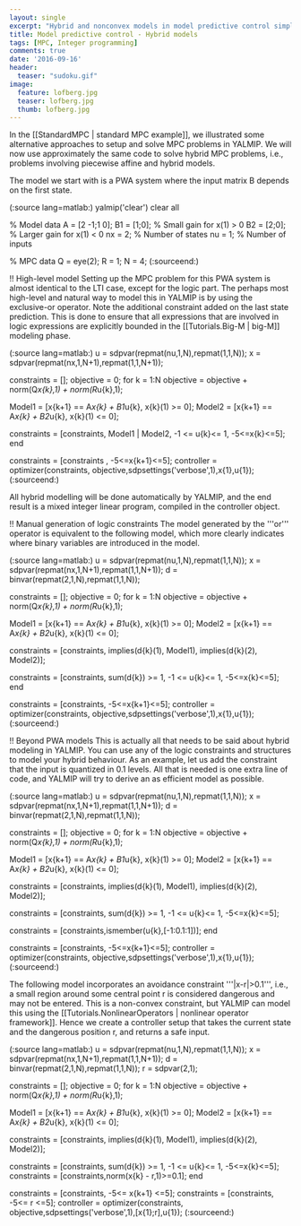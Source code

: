 ```yaml
---
layout: single
excerpt: "Hybrid and nonconvex models in model predictive control simplified by general high-level operators in YALMIP"
title: Model predictive control - Hybrid models
tags: [MPC, Integer programming]
comments: true
date: '2016-09-16'
header:
  teaser: "sudoku.gif"
image:
  feature: lofberg.jpg
  teaser: lofberg.jpg
  thumb: lofberg.jpg
---
```


In the [[StandardMPC | standard MPC example]], we illustrated some alternative approaches to setup and solve MPC problems in YALMIP. We will now use approximately the same code to solve hybrid MPC problems, i.e., problems involving piecewise affine and hybrid models.

The model we start with is a PWA system where the input matrix B depends on the first state.

(:source lang=matlab:)
yalmip('clear')
clear all

% Model data
A = [2 -1;1 0];
B1 = [1;0]; % Small gain for  x(1) > 0 
B2 = [2;0]; % Larger gain for x(1) < 0 
nx = 2; % Number of states
nu = 1; % Number of inputs

% MPC data
Q = eye(2);
R = 1;
N = 4;
(:sourceend:) 

!! High-level model
Setting up the MPC problem for this PWA system is almost identical to the LTI case, except for the logic part. The perhaps most high-level and natural way to model this in YALMIP is by using the exclusive-or operator. Note the additional constraint added on the last state prediction. This is done to ensure that all expressions that are involved in logic expressions are explicitly bounded in the [[Tutorials.Big-M | big-M]] modeling phase.

(:source lang=matlab:)
u = sdpvar(repmat(nu,1,N),repmat(1,1,N));
x = sdpvar(repmat(nx,1,N+1),repmat(1,1,N+1));

constraints = [];
objective   = 0;
for k = 1:N
 objective = objective + norm(Q*x{k},1) + norm(R*u{k},1);

 Model1 = [x{k+1} == A*x{k} + B1*u{k}, x{k}(1) >= 0]; 
 Model2 = [x{k+1} == A*x{k} + B2*u{k}, x{k}(1) <= 0]; 

 constraints = [constraints, Model1 | Model2, -1 <= u{k}<= 1, -5<=x{k}<=5];
end

constraints = [constraints , -5<=x{k+1}<=5];
controller = optimizer(constraints, objective,sdpsettings('verbose',1),x{1},u{1});
(:sourceend:) 

All hybrid modelling will be done automatically by YALMIP, and the end result is a mixed integer linear program, compiled in the controller object. 

!! Manual generation of logic constraints
The model generated by the '''or''' operator is equivalent to the following model, which more clearly indicates where binary variables are introduced in the model.

(:source lang=matlab:)
u = sdpvar(repmat(nu,1,N),repmat(1,1,N));
x = sdpvar(repmat(nx,1,N+1),repmat(1,1,N+1));
d = binvar(repmat(2,1,N),repmat(1,1,N));

constraints = [];
objective   = 0;
for k = 1:N
 objective = objective + norm(Q*x{k},1) + norm(R*u{k},1);

 Model1 = [x{k+1} == A*x{k} + B1*u{k}, x{k}(1) >= 0]; 
 Model2 = [x{k+1} == A*x{k} + B2*u{k}, x{k}(1) <= 0]; 

 constraints = [constraints, implies(d{k}(1), Model1), implies(d{k}(2), Model2)];

 constraints = [constraints, sum(d{k}) >= 1, -1 <= u{k}<= 1, -5<=x{k}<=5];
end

constraints = [constraints, -5<=x{k+1}<=5];
controller = optimizer(constraints, objective,sdpsettings('verbose',1),x{1},u{1});
(:sourceend:) 

!! Beyond PWA models
This is actually all that needs to be said about hybrid modeling in YALMIP. You can use any of the logic constraints and structures to model your hybrid behaviour. As an example, let us add the constraint that the input is quantized in 0.1 levels. All that is needed is one extra line of code, and YALMIP will try to derive an as efficient model as possible. 

(:source lang=matlab:)
u = sdpvar(repmat(nu,1,N),repmat(1,1,N));
x = sdpvar(repmat(nx,1,N+1),repmat(1,1,N+1));
d = binvar(repmat(2,1,N),repmat(1,1,N));

constraints = [];
objective   = 0;
for k = 1:N
 objective = objective + norm(Q*x{k},1) + norm(R*u{k},1);

 Model1 = [x{k+1} == A*x{k} + B1*u{k}, x{k}(1) >= 0]; 
 Model2 = [x{k+1} == A*x{k} + B2*u{k}, x{k}(1) <= 0]; 

 constraints = [constraints, implies(d{k}(1), Model1), implies(d{k}(2), Model2)];

 constraints = [constraints, sum(d{k}) >= 1, -1 <= u{k}<= 1, -5<=x{k}<=5];

 constraints = [constraints,ismember(u{k},[-1:0.1:1])];
end

constraints = [constraints, -5<=x{k+1}<=5];
controller = optimizer(constraints, objective,sdpsettings('verbose',1),x{1},u{1});
(:sourceend:)

The following model incorporates an avoidance constraint '''|x-r|>0.1''', i.e., a small region around some central point r is considered dangerous and may not be entered. This is a non-convex constraint, but YALMIP can model this using the  [[Tutorials.NonlinearOperators | nonlinear operator framework]]. Hence we create a controller setup that takes the current state and the dangerous position r, and returns a safe input.

(:source lang=matlab:)
u = sdpvar(repmat(nu,1,N),repmat(1,1,N));
x = sdpvar(repmat(nx,1,N+1),repmat(1,1,N+1));
d = binvar(repmat(2,1,N),repmat(1,1,N));
r = sdpvar(2,1);

constraints = [];
objective   = 0;
for k = 1:N
 objective = objective + norm(Q*x{k},1) + norm(R*u{k},1);

 Model1 = [x{k+1} == A*x{k} + B1*u{k}, x{k}(1) >= 0]; 
 Model2 = [x{k+1} == A*x{k} + B2*u{k}, x{k}(1) <= 0]; 


 constraints = [constraints, implies(d{k}(1), Model1), implies(d{k}(2), Model2)];

 constraints = [constraints, sum(d{k}) >= 1, -1 <= u{k}<= 1, -5<=x{k}<=5];
 constraints = [constraints,norm(x{k} - r,1)>=0.1];
end

constraints = [constraints, -5<= x{k+1} <=5];
constraints = [constraints, -5<= r <=5];
controller = optimizer(constraints, objective,sdpsettings('verbose',1),[x{1};r],u{1});
(:sourceend:)
